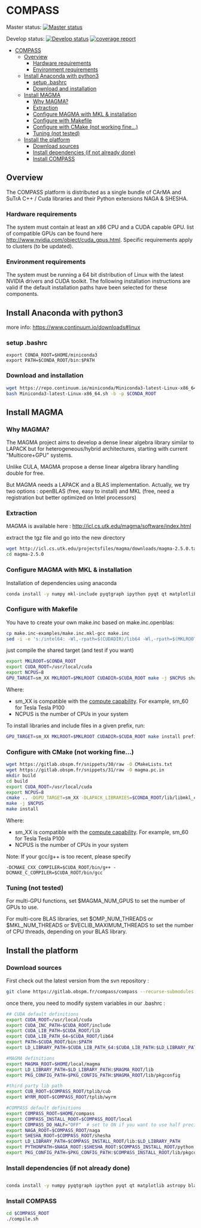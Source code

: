 # COMPASS

Master status: 
[![Master status](https://gitlab.obspm.fr/compass/compass/badges/master/pipeline.svg)](https://gitlab.obspm.fr/compass/compass/commits/master)

Develop status: 
[![Develop status](https://gitlab.obspm.fr/compass/compass/badges/develop/pipeline.svg)](https://gitlab.obspm.fr/compass/compass/commits/develop)
[![coverage report](https://gitlab.obspm.fr/compass/compass/badges/develop/coverage.svg)](https://gitlab.obspm.fr/compass/compass/commits/develop)

- [COMPASS](#compass)
  - [Overview](#overview)
    - [Hardware requirements](#hardware-requirements)
    - [Environment requirements](#environment-requirements)
  - [Install Anaconda with python3](#install-anaconda-with-python3)
    - [setup .bashrc](#setup-bashrc)
    - [Download and installation](#download-and-installation)
  - [Install MAGMA](#install-magma)
    - [Why MAGMA?](#why-magma)
    - [Extraction](#extraction)
    - [Configure MAGMA with MKL & installation](#configure-magma-with-mkl--installation)
    - [Configure with Makefile](#configure-with-makefile)
    - [Configure with CMake (not working fine...)](#configure-with-cmake-not-working-fine)
    - [Tuning (not tested)](#tuning-not-tested)
  - [Install the platform](#install-the-platform)
    - [Download sources](#download-sources)
    - [Install dependencies (if not already done)](#install-dependencies-if-not-already-done)
    - [Install COMPASS](#install-compass)

## Overview

The COMPASS platform is distributed as a single bundle of CArMA and SuTrA C++ / Cuda libraries and their Python extensions NAGA & SHESHA.

### Hardware requirements

The system must contain at least an x86 CPU and a CUDA capable GPU. list of compatible GPUs can be found here <http://www.nvidia.com/object/cuda_gpus.html>. Specific requirements apply to clusters (to be updated).

### Environment requirements

The system must be running a 64 bit distribution of Linux with the latest NVIDIA drivers and CUDA toolkit. The following installation instructions are valid if the default installation paths have been selected for these components.

## Install Anaconda with python3

more info: <https://www.continuum.io/downloads#linux>

### setup .bashrc

```bashrc
export CONDA_ROOT=$HOME/miniconda3
export PATH=$CONDA_ROOT/bin:$PATH
```

### Download and installation

```bash
wget https://repo.continuum.io/miniconda/Miniconda3-latest-Linux-x86_64.sh
bash Miniconda3-latest-Linux-x86_64.sh -b -p $CONDA_ROOT
```

## Install MAGMA

### Why MAGMA?

The MAGMA project aims to develop a dense linear algebra library similar to LAPACK but for heterogeneous/hybrid architectures, starting with current "Multicore+GPU" systems.

Unlike CULA, MAGMA propose a dense linear algebra library handling double for free.

But MAGMA needs a LAPACK and a BLAS implementation. Actually, we try two options : openBLAS (free, easy to install) and MKL (free, need a registration but better optimized on Intel processors)

### Extraction

MAGMA is available here : <http://icl.cs.utk.edu/magma/software/index.html>

extract the tgz file and go into the new directory

```bash
wget http://icl.cs.utk.edu/projectsfiles/magma/downloads/magma-2.5.0.tar.gz -O - | tar xz
cd magma-2.5.0
```

### Configure MAGMA with MKL & installation

Installation of dependencies using anaconda

```bash
conda install -y numpy mkl-include pyqtgraph ipython pyqt qt matplotlib astropy blaze h5py hdf5 pytest-html pandas scipy docopt tqdm tabulate
```

### Configure with Makefile

You have to create your own make.inc based on make.inc.openblas:

```bash
cp make.inc-examples/make.inc.mkl-gcc make.inc
sed -i -e 's:/intel64: -Wl,-rpath=$(CUDADIR)/lib64 -Wl,-rpath=$(MKLROOT)/lib:' make.inc
```

just compile the shared target (and test if you want)

```bash
export MKLROOT=$CONDA_ROOT
export CUDA_ROOT=/usr/local/cuda
export NCPUS=8
GPU_TARGET=sm_XX MKLROOT=$MKLROOT CUDADIR=$CUDA_ROOT make -j $NCPUS shared sparse-shared
```

Where:

- sm_XX is compatible with the [compute capability](http://www.nvidia.com/object/cuda_gpus.html). For example, sm_60 for Tesla Tesla P100
- NCPUS is the number of CPUs in your system

To install libraries and include files in a given prefix, run:

```bash
GPU_TARGET=sm_XX MKLROOT=$MKLROOT CUDADIR=$CUDA_ROOT make install prefix=$HOME/local/magma
```

### Configure with CMake (not working fine...)

```bash
wget https://gitlab.obspm.fr/snippets/30/raw -O CMakeLists.txt
wget https://gitlab.obspm.fr/snippets/31/raw -O magma.pc.in
mkdir build
cd build
export CUDA_ROOT=/usr/local/cuda
export NCPUS=8
cmake .. -DGPU_TARGET=sm_XX -DLAPACK_LIBRARIES=$CONDA_ROOT/lib/libmkl_core.so -DMKLROOT=$CONDA_ROOT -DCMAKE_INSTALL_PREFIX=$HOME/local/magma
make -j $NCPUS
make install
```

Where:

- sm_XX is compatible with the [compute capability](http://www.nvidia.com/object/cuda_gpus.html). For example, sm_60 for Tesla Tesla P100
- NCPUS is the number of CPUs in your system

Note: If your gcc/g++ is too recent, please specify

```
-DCMAKE_CXX_COMPILER=$CUDA_ROOT/bin/g++ -DCMAKE_C_COMPILER=$CUDA_ROOT/bin/gcc
```

### Tuning (not tested)

For multi-GPU functions, set $MAGMA_NUM_GPUS to set the number of GPUs to use.

For multi-core BLAS libraries, set $OMP_NUM_THREADS or $MKL_NUM_THREADS or $VECLIB_MAXIMUM_THREADS to set the number of CPU threads, depending on your BLAS library.

## Install the platform

### Download sources

First check out the latest version from the svn repository :

```bash
git clone https://gitlab.obspm.fr/compass/compass --recurse-submodules
```

once there, you need to modify system variables in our .bashrc :

```bash
## CUDA default definitions
export CUDA_ROOT=/usr/local/cuda
export CUDA_INC_PATH=$CUDA_ROOT/include
export CUDA_LIB_PATH=$CUDA_ROOT/lib
export CUDA_LIB_PATH_64=$CUDA_ROOT/lib64
export PATH=$CUDA_ROOT/bin:$PATH
export LD_LIBRARY_PATH=$CUDA_LIB_PATH_64:$CUDA_LIB_PATH:$LD_LIBRARY_PATH

#MAGMA definitions
export MAGMA_ROOT=$HOME/local/magma
export LD_LIBRARY_PATH=$LD_LIBRARY_PATH:$MAGMA_ROOT/lib
export PKG_CONFIG_PATH=$PKG_CONFIG_PATH:$MAGMA_ROOT/lib/pkgconfig

#third party lib path
export CUB_ROOT=$COMPASS_ROOT/tplib/cub
export WYRM_ROOT=$COMPASS_ROOT/tplib/wyrm

#COMPASS default definitions
export COMPASS_ROOT=$HOME/compass
export COMPASS_INSTALL_ROOT=$COMPASS_ROOT/local
export COMPASS_DO_HALF="OFF"  # set to ON if you want to use half precision RTC (needs SM>=60)
export NAGA_ROOT=$COMPASS_ROOT/naga
export SHESHA_ROOT=$COMPASS_ROOT/shesha
export LD_LIBRARY_PATH=$COMPASS_INSTALL_ROOT/lib:$LD_LIBRARY_PATH
export PYTHONPATH=$NAGA_ROOT:$SHESHA_ROOT:$COMPASS_INSTALL_ROOT/python:$PYTHONPATH
export PKG_CONFIG_PATH=$PKG_CONFIG_PATH:$COMPASS_INSTALL_ROOT/lib/pkgconfig
```

### Install dependencies (if not already done)

```bash

conda install -y numpy pyqtgraph ipython pyqt qt matplotlib astropy blaze h5py hdf5 pytest-html pandas scipy docopt tqdm tabulate

```

### Install COMPASS

```bash
cd $COMPASS_ROOT
./compile.sh
```
